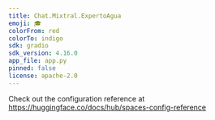 ```yaml
---
title: Chat.Mixtral.ExpertoAgua
emoji: 🎓
colorFrom: red
colorTo: indigo
sdk: gradio
sdk_version: 4.16.0
app_file: app.py
pinned: false
license: apache-2.0
---
```


Check out the configuration reference at https://huggingface.co/docs/hub/spaces-config-reference

